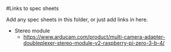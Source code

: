 #Links to spec sheets

Add any spec sheets in this folder, or just add links in here.

- Stereo module
  - https://www.arducam.com/product/multi-camera-adapter-doubleplexer-stereo-module-v2-raspberry-pi-zero-3-b-4/

